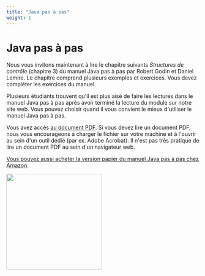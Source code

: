 ```yaml
---
title: "Java pas à pas"
weight: 1
---
```


# Java pas à pas

Nous vous invitons maintenant à lire le chapitre suivants *Structures de contrôle* (chapitre 3)  du  manuel Java pas à pas par Robert Godin et Daniel Lemire. Le chapitre comprend plusieurs exemples et exercices. Vous devez compléter les exercices du manuel.

Plusieurs étudiants trouvent qu'il est plus aisé de faire les lectures dans le manuel Java pas à pas après avoir terminé la lecture du module sur notre site web. Vous pouvez choisir quand il vous convient le mieux d'utiliser le manuel Java pas à pas.


Vous avez accès <a href="https://raw.githubusercontent.com/RobertGodin/JavaPasAPas/master/JavaPasAPas.pdf">au document PDF</a>. Si vous devez lire un document PDF, nous vous encourageons à charger le fichier sur votre machine et à l'ouvrir au sein d'un outil dédié (par ex. Adobe Acrobat). Il n'est pas très pratique de lire un document PDF au sein d'un navigateur web.


<a href="https://www.amazon.ca/Java-pas-Introduction-programmation-langage/dp/B0CR7RW87Y/">Vous pouvez aussi acheter la version papier du manuel Java pas à pas chez Amazon</a>:

<div><a href="https://www.amazon.ca/Java-pas-Introduction-programmation-langage/dp/B0CR7RW87Y/"><img src="https://m.media-amazon.com/images/I/61tnblFlmmL._SL1499_.jpg" width="250px" style="margin-left:auto; margin-right:auto;"></a></div>
